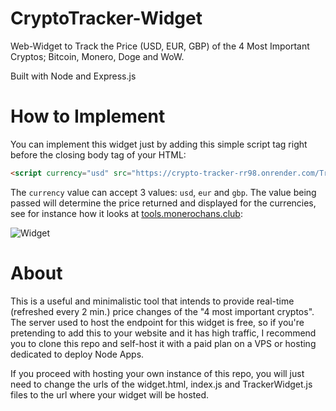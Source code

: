 # CryptoTracker-Widget
Web-Widget to Track the Price (USD, EUR, GBP) of the 4 Most Important Cryptos; Bitcoin, Monero, Doge and WoW.

Built with Node and Express.js

# How to Implement
You can implement this widget just by adding this simple script tag right before the closing body tag of your HTML:

```html
<script currency="usd" src="https://crypto-tracker-rr98.onrender.com/TrackerWidget.js" id="CryptoTrackerWidget"></script>
```

The ```currency``` value can accept 3 values: ```usd```, ```eur``` and ```gbp```. The value being passed will determine the price returned and displayed for the currencies, see for instance how it looks at [tools.monerochans.club](tools.monerochans.club):

![Widget](https://github.com/starshard-dev/CryptoTracker-Widget/assets/114453333/1cb1b009-fdaa-461c-8af2-972ac04628fa)

# About
This is a useful and minimalistic tool that intends to provide real-time (refreshed every 2 min.) price changes of the "4 most important cryptos".
The server used to host the endpoint for this widget is free, so if you're pretending to add this to your website and it has high traffic, I recommend you to clone this repo and self-host it with a paid plan on a VPS or hosting dedicated to deploy Node Apps.

If you proceed with hosting your own instance of this repo, you will just need to change the urls of the widget.html, index.js and TrackerWidget.js files to the url where your widget will be hosted.
